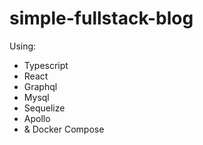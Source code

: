 # simple-fullstack-blog

Using:
- Typescript
- React
- Graphql
- Mysql
- Sequelize
- Apollo
- & Docker Compose
